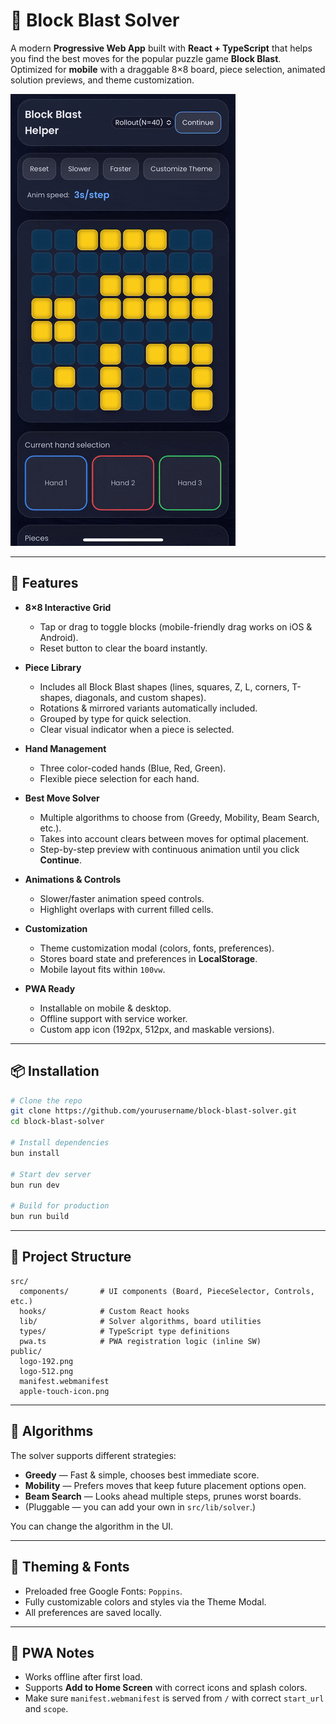 # 🧩 Block Blast Solver

A modern **Progressive Web App** built with **React + TypeScript** that helps you find the best moves for the popular puzzle game **Block Blast**.  
Optimized for **mobile** with a draggable 8×8 board, piece selection, animated solution previews, and theme customization.

![Block Blast Solver Screenshot](demo.gif)

---

## 🚀 Features

- **8×8 Interactive Grid**
  - Tap or drag to toggle blocks (mobile-friendly drag works on iOS & Android).
  - Reset button to clear the board instantly.

- **Piece Library**
  - Includes all Block Blast shapes (lines, squares, Z, L, corners, T-shapes, diagonals, and custom shapes).
  - Rotations & mirrored variants automatically included.
  - Grouped by type for quick selection.
  - Clear visual indicator when a piece is selected.

- **Hand Management**
  - Three color-coded hands (Blue, Red, Green).
  - Flexible piece selection for each hand.

- **Best Move Solver**
  - Multiple algorithms to choose from (Greedy, Mobility, Beam Search, etc.).
  - Takes into account clears between moves for optimal placement.
  - Step-by-step preview with continuous animation until you click **Continue**.

- **Animations & Controls**
  - Slower/faster animation speed controls.
  - Highlight overlaps with current filled cells.

- **Customization**
  - Theme customization modal (colors, fonts, preferences).
  - Stores board state and preferences in **LocalStorage**.
  - Mobile layout fits within `100vw`.

- **PWA Ready**
  - Installable on mobile & desktop.
  - Offline support with service worker.
  - Custom app icon (192px, 512px, and maskable versions).

---

## 📦 Installation

```bash
# Clone the repo
git clone https://github.com/yourusername/block-blast-solver.git
cd block-blast-solver

# Install dependencies
bun install

# Start dev server
bun run dev

# Build for production
bun run build
```

---

## 📁 Project Structure

```
src/
  components/       # UI components (Board, PieceSelector, Controls, etc.)
  hooks/            # Custom React hooks
  lib/              # Solver algorithms, board utilities
  types/            # TypeScript type definitions
  pwa.ts            # PWA registration logic (inline SW)
public/
  logo-192.png
  logo-512.png
  manifest.webmanifest
  apple-touch-icon.png
```

---

## 🧠 Algorithms

The solver supports different strategies:

- **Greedy** — Fast & simple, chooses best immediate score.
- **Mobility** — Prefers moves that keep future placement options open.
- **Beam Search** — Looks ahead multiple steps, prunes worst boards.
- (Pluggable — you can add your own in `src/lib/solver`.)

You can change the algorithm in the UI.

---

## 🎨 Theming & Fonts

- Preloaded free Google Fonts: `Poppins`.
- Fully customizable colors and styles via the Theme Modal.
- All preferences are saved locally.

---

## 📱 PWA Notes

- Works offline after first load.
- Supports **Add to Home Screen** with correct icons and splash colors.
- Make sure `manifest.webmanifest` is served from `/` with correct `start_url` and `scope`.
